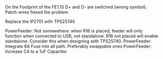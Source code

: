 On the Footprint of the FE1.1S D+ and D- are switched (wrong symbol). Patch-wires fiexed the problem

Replace the IP2701 with TPS25740

PowerFeeder: Not somewehere: when R16 is placed, feeder will only function when connected to USB, not standalone. R16 not placed will enable standalone. Consider this when designing with TPS25740.
PowerFeeder: Integrate 6A Fuse into all path. Preferably swappable ones
PowerFeeder: Increase C4 to a 1uF Capacitor
